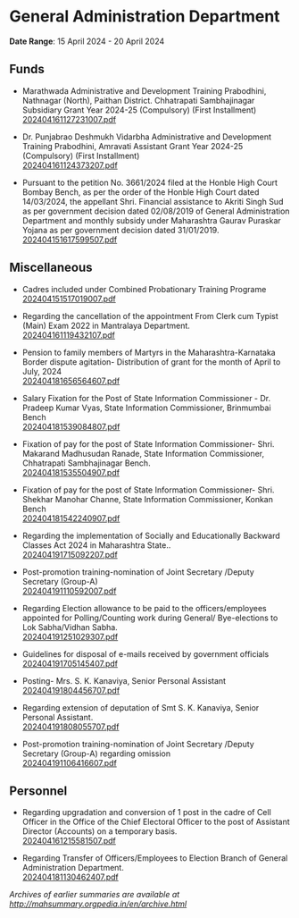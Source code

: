 # General Administration Department

**Date Range**: 15 April 2024 - 20 April 2024


## Funds
- Marathwada Administrative and Development Training Prabodhini, Nathnagar (North), Paithan District. Chhatrapati Sambhajinagar Subsidiary Grant Year 2024-25 (Compulsory) (First Installment)\
  [202404161127231007.pdf](https://gr.maharashtra.gov.in/Site/Upload/Government%20Resolutions/English/202404161127231007.pdf)

- Dr. Punjabrao Deshmukh Vidarbha Administrative and Development Training Prabodhini, Amravati Assistant Grant Year 2024-25 (Compulsory) (First Installment)\
  [202404161124373207.pdf](https://gr.maharashtra.gov.in/Site/Upload/Government%20Resolutions/English/202404161124373207....pdf)

- Pursuant to the petition No. 3661/2024 filed at the Honble High Court Bombay Bench, as per the order of the Honble High Court dated 14/03/2024, the appellant Shri. Financial assistance to Akriti Singh Sud as per government decision dated 02/08/2019 of General Administration Department and monthly subsidy under Maharashtra Gaurav Puraskar Yojana as per government decision dated 31/01/2019.\
  [202404151617599507.pdf](https://gr.maharashtra.gov.in/Site/Upload/Government%20Resolutions/English/202404151617599507.pdf)

## Miscellaneous
- Cadres included under Combined Probationary Training Programe\
  [202404151517019007.pdf](https://gr.maharashtra.gov.in/Site/Upload/Government%20Resolutions/English/202404151517019007.pdf)

- Regarding the cancellation of the appointment From Clerk cum Typist (Main) Exam 2022 in Mantralaya Department.\
  [202404161119432107.pdf](https://gr.maharashtra.gov.in/Site/Upload/Government%20Resolutions/English/202404161119432107.pdf)

- Pension to family members of Martyrs in the Maharashtra-Karnataka Border dispute agitation- Distribution of grant for the month of April to July, 2024\
  [202404181656564607.pdf](https://gr.maharashtra.gov.in/Site/Upload/Government%20Resolutions/English/202404181656564607.pdf)

- Salary Fixation for the Post of State Information Commissioner - Dr. Pradeep Kumar Vyas, State Information Commissioner, Brinmumbai Bench\
  [202404181539084807.pdf](https://gr.maharashtra.gov.in/Site/Upload/Government%20Resolutions/English/202404181539084807.pdf)

- Fixation of pay for the post of State Information Commissioner- Shri. Makarand Madhusudan Ranade, State Information Commissioner, Chhatrapati Sambhajinagar Bench.\
  [202404181535504907.pdf](https://gr.maharashtra.gov.in/Site/Upload/Government%20Resolutions/English/202404181535504907.pdf)

- Fixation of pay for the post of State Information Commissioner- Shri. Shekhar Manohar Channe, State Information Commissioner, Konkan Bench\
  [202404181542240907.pdf](https://gr.maharashtra.gov.in/Site/Upload/Government%20Resolutions/English/202404181542240907.pdf)

- Regarding the implementation of Socially and Educationally Backward Classes Act 2024 in Maharashtra State..\
  [202404191715092207.pdf](https://gr.maharashtra.gov.in/Site/Upload/Government%20Resolutions/English/202404191715092207.pdf)

- Post-promotion training-nomination of Joint Secretary /Deputy Secretary (Group-A)\
  [202404191110592007.pdf](https://gr.maharashtra.gov.in/Site/Upload/Government%20Resolutions/English/202404191110592007.pdf)

- Regarding Election allowance to be paid to the officers/employees appointed for Polling/Counting work during General/ Bye-elections to Lok Sabha/Vidhan Sabha.\
  [202404191251029307.pdf](https://gr.maharashtra.gov.in/Site/Upload/Government%20Resolutions/English/202404191251029307.pdf)

- Guidelines for disposal of e-mails received by government officials\
  [202404191705145407.pdf](https://gr.maharashtra.gov.in/Site/Upload/Government%20Resolutions/English/202404191705145407.pdf)

- Posting- Mrs. S. K. Kanaviya, Senior Personal Assistant\
  [202404191804456707.pdf](https://gr.maharashtra.gov.in/Site/Upload/Government%20Resolutions/English/202404191804456707.pdf)

- Regarding extension of deputation of Smt S. K. Kanaviya, Senior Personal Assistant.\
  [202404191808055707.pdf](https://gr.maharashtra.gov.in/Site/Upload/Government%20Resolutions/English/202404191808055707.pdf)

- Post-promotion training-nomination of Joint Secretary /Deputy Secretary (Group-A) regarding omission\
  [202404191106416607.pdf](https://gr.maharashtra.gov.in/Site/Upload/Government%20Resolutions/English/202404191106416607.pdf)

## Personnel
- Regarding upgradation and conversion of 1 post in the cadre of Cell Officer in the Office of the Chief Electoral Officer to the post of Assistant Director (Accounts) on a temporary basis.\
  [202404161215581507.pdf](https://gr.maharashtra.gov.in/Site/Upload/Government%20Resolutions/English/202404161215581507.pdf)

- Regarding Transfer of Officers/Employees to Election Branch of General Administration Department.\
  [202404181130462407.pdf](https://gr.maharashtra.gov.in/Site/Upload/Government%20Resolutions/English/202404181130462407.pdf)


*Archives of earlier summaries are available at http://mahsummary.orgpedia.in/en/archive.html*